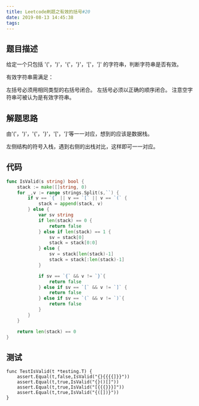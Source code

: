 ```yaml
---
title: Leetcode刷题之有效的括号#20    
date: 2019-08-13 14:45:38
tags:
---
```


## 题目描述 
给定一个只包括 '('，')'，'{'，'}'，'['，']' 的字符串，判断字符串是否有效。

有效字符串需满足：

左括号必须用相同类型的右括号闭合。
左括号必须以正确的顺序闭合。
注意空字符串可被认为是有效字符串。

## 解题思路
由'('，')'，'{'，'}'，'['，']'等一一对应，想到的应该是数据栈。

左侧结构的符号入栈，遇到右侧的出栈对比，这样即可一一对应。

## 代码
```go
func IsValid(s string) bool {
	stack := make([]string, 0)
	for _,v := range strings.Split(s,``) {
		if v == `{` || v == `[` || v == `(` {
			stack = append(stack, v)
		} else {
			var sv string
			if len(stack) == 0 {
				return false
			} else if len(stack) == 1 {
				sv = stack[0]
				stack = stack[0:0]
			} else {
				sv = stack[len(stack)-1]
				stack = stack[:len(stack)-1]
			}

			if sv == `{` && v != `}`{
				return false
			} else if sv == `[` && v != `]` {
				return false
			} else if sv == `(` && v != `)`{
				return false
			}
		}
	}

	return len(stack) == 0
}
```


## 测试 

```golang
func TestIsValid(t *testing.T) {
	assert.Equal(t,false,IsValid("{}{{{{]}}"))
	assert.Equal(t,true,IsValid("{}()[]"))
	assert.Equal(t,true,IsValid("[{{{}}}]"))
	assert.Equal(t,true,IsValid("{([])}"))
}
```